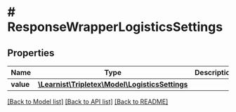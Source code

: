 # # ResponseWrapperLogisticsSettings

## Properties

Name | Type | Description | Notes
------------ | ------------- | ------------- | -------------
**value** | [**\Learnist\Tripletex\Model\LogisticsSettings**](LogisticsSettings.md) |  | [optional]

[[Back to Model list]](../../README.md#models) [[Back to API list]](../../README.md#endpoints) [[Back to README]](../../README.md)
